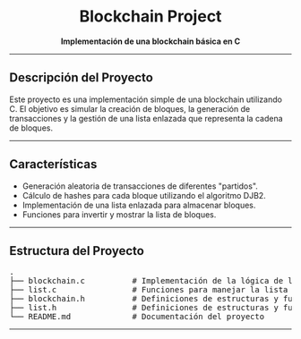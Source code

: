 # <h1 align="center">Blockchain Project</h1>

<p align="center">
  <strong>Implementación de una blockchain básica en C</strong>
</p>

---

## <h2>Descripción del Proyecto</h2>

<p>
  Este proyecto es una implementación simple de una blockchain utilizando C. El objetivo es simular la creación de bloques, la generación de transacciones y la gestión de una lista enlazada que representa la cadena de bloques.
</p>

---

## <h2>Características</h2>

<ul>
  <li>Generación aleatoria de transacciones de diferentes "partidos".</li>
  <li>Cálculo de hashes para cada bloque utilizando el algoritmo DJB2.</li>
  <li>Implementación de una lista enlazada para almacenar bloques.</li>
  <li>Funciones para invertir y mostrar la lista de bloques.</li>
</ul>

---

## <h2>Estructura del Proyecto</h2>

<pre>
.
├── blockchain.c          # Implementación de la lógica de la blockchain
├── list.c                # Funciones para manejar la lista enlazada
├── blockchain.h          # Definiciones de estructuras y funciones
├── list.h                # Definiciones de estructuras y funciones de la lista
└── README.md             # Documentación del proyecto
</pre>

---
